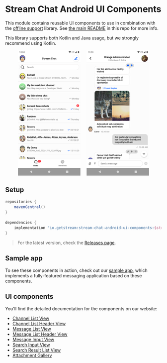 # Stream Chat Android UI Components

This module contains reusable UI components to use in combination with the [offline support](../stream-chat-android-offline) library. See [the main README](../README.md) in this repo for more info.

This library supports both Kotlin and Java usage, but we strongly recommend using Kotlin.

<p align="center">
  <img alt="Channels screen" src="../docs/sample-channels-light.png" width="40%">
&nbsp; &nbsp;
  <img alt="Messages screen" src="../docs/sample-messages-light.png" width="40%">
</p>

## Setup

```groovy
repositories {
    mavenCentral()
}

dependencies {
    implementation "io.getstream:stream-chat-android-ui-components:$stream_version"
}
```

> For the latest version, check the [Releases page](https://github.com/GetStream/stream-chat-android/releases).

## Sample app

To see these components in action, check out our [sample app](../stream-chat-android-ui-components-sample), which implements a fully-featured messaging application based on these components.

## UI components

You'll find the detailed documentation for the components on our website:

- [Channel List View](https://getstream.io/chat/docs/android/channel_list_view/?language=kotlin)
- [Channel List Header View](https://getstream.io/chat/docs/android/channel_list_header_view/?language=kotlin)
- [Message List View](https://getstream.io/chat/docs/android/message_list_view/?language=kotlin)
- [Message List Header View](https://getstream.io/chat/docs/android/message_list_header_view/?language=kotlin)
- [Message Input View](https://getstream.io/chat/docs/android/message_input_view/?language=kotlin)
- [Search Input View](https://getstream.io/chat/docs/android/search_input_view/?language=kotlin)
- [Search Result List View](https://getstream.io/chat/docs/android/search_result_list_view/?language=kotlin)
- [Attachment Gallery](https://getstream.io/chat/docs/android/attachmentgallery/?language=kotlin)
